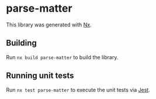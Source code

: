 # parse-matter

This library was generated with [Nx](https://nx.dev).

## Building

Run `nx build parse-matter` to build the library.

## Running unit tests

Run `nx test parse-matter` to execute the unit tests via [Jest](https://jestjs.io).
